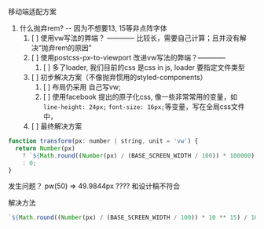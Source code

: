 移动端适配方案
1. 什么抛弃rem? -- 因为不想要13, 15等非点阵字体
    1.  [ ] 使用vw写法的弊端？ ———— 比较长，需要自己计算；且并没有解决“抛弃rem的原因”
    2.  [ ] 使用postcss-px-to-viewport 改进vw写法的弊端？————
        1.  [ ] 多了loader, 我们目前的css 是css in js, loader 要指定文件类型
    3.  [ ] 初步解决方案（不像抛弃惯用的styled-components）
        1.  [ ] 布局仍采用 自己写vw;
        2.  [ ] 使用facebook 提出的原子化css, 像一些非常常用的变量，如 `line-height: 24px;` `font-size: 16px;`等变量，写在全局css文件中，
    4.  [ ]  最终解决方案

```js
function transform(px: number | string, unit = 'vw') {
  return Number(px)
    ? `${Math.round((Number(px) / (BASE_SCREEN_WIDTH / 100)) * 100000) / 100000}${unit}`
    : 0;
}
```

发生问题？
pw(50)  =>   49.9844px ???? 和设计稿不符合



解决方法

```js
`${Math.round((Number(px) / (BASE_SCREEN_WIDTH / 100)) * 10 ** 15) / 10 ** 15}${unit}`
```

